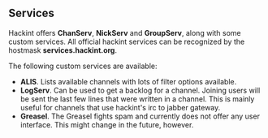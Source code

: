 ## Services

Hackint offers **ChanServ**, **NickServ** and **GroupServ**, along with some custom services.
All official hackint services can be recognized by the hostmask **services.hackint.org**.

The following custom services are available:

- **ALIS**. Lists available channels with lots of filter options available.
- **LogServ**. Can be used to get a backlog for a channel. Joining users will be sent the last few lines that were written in a channel. This is mainly useful for channels that use hackint's irc to jabber gateway.
- **Greasel**. The Greasel fights spam and currently does not offer any user interface. This might change in the future, however.
